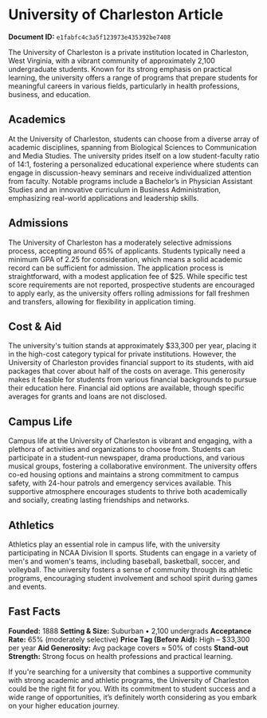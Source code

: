# University of Charleston Article

**Document ID:** `e1fabfc4c3a5f123973e435392be7408`

The University of Charleston is a private institution located in Charleston, West Virginia, with a vibrant community of approximately 2,100 undergraduate students. Known for its strong emphasis on practical learning, the university offers a range of programs that prepare students for meaningful careers in various fields, particularly in health professions, business, and education.

## Academics
At the University of Charleston, students can choose from a diverse array of academic disciplines, spanning from Biological Sciences to Communication and Media Studies. The university prides itself on a low student-faculty ratio of 14:1, fostering a personalized educational experience where students can engage in discussion-heavy seminars and receive individualized attention from faculty. Notable programs include a Bachelor’s in Physician Assistant Studies and an innovative curriculum in Business Administration, emphasizing real-world applications and leadership skills.

## Admissions
The University of Charleston has a moderately selective admissions process, accepting around 65% of applicants. Students typically need a minimum GPA of 2.25 for consideration, which means a solid academic record can be sufficient for admission. The application process is straightforward, with a modest application fee of $25. While specific test score requirements are not reported, prospective students are encouraged to apply early, as the university offers rolling admissions for fall freshmen and transfers, allowing for flexibility in application timing.

## Cost & Aid
The university's tuition stands at approximately $33,300 per year, placing it in the high-cost category typical for private institutions. However, the University of Charleston provides financial support to its students, with aid packages that cover about half of the costs on average. This generosity makes it feasible for students from various financial backgrounds to pursue their education here. Financial aid options are available, though specific averages for grants and loans are not disclosed.

## Campus Life
Campus life at the University of Charleston is vibrant and engaging, with a plethora of activities and organizations to choose from. Students can participate in a student-run newspaper, drama productions, and various musical groups, fostering a collaborative environment. The university offers co-ed housing options and maintains a strong commitment to campus safety, with 24-hour patrols and emergency services available. This supportive atmosphere encourages students to thrive both academically and socially, creating lasting friendships and networks.

## Athletics
Athletics play an essential role in campus life, with the university participating in NCAA Division II sports. Students can engage in a variety of men's and women's teams, including baseball, basketball, soccer, and volleyball. The university fosters a sense of community through its athletic programs, encouraging student involvement and school spirit during games and events.

## Fast Facts
**Founded:** 1888
**Setting & Size:** Suburban • 2,100 undergrads
**Acceptance Rate:** 65% (moderately selective)
**Price Tag (Before Aid):** High – $33,300 per year
**Aid Generosity:** Avg package covers ≈ 50% of costs
**Stand-out Strength:** Strong focus on health professions and practical learning.

If you're searching for a university that combines a supportive community with strong academic and athletic programs, the University of Charleston could be the right fit for you. With its commitment to student success and a wide range of opportunities, it’s definitely worth considering as you embark on your higher education journey.

